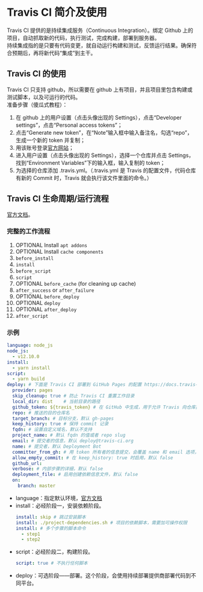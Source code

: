 # Travis CI 简介及使用
Travis CI 提供的是持续集成服务（Continuous Integration）。绑定 Github 上的项目，自动抓取新的代码，执行测试，完成构建，部署到服务器。  
持续集成指的是只要有代码变更，就自动运行构建和测试，反馈运行结果。确保符合预期后，再将新代码“集成”到主干。

## Travis CI 的使用
Travis CI 只支持 github，所以需要在 github 上有项目，并且项目里包含构建或测试脚本，以及可运行的代码。  
准备步骤（傻瓜式教程）：
1. 在 github 上的用户设置（点击头像出现的 Settings），点击“Developer settings”，点击“Personal access tokens”；  
2. 点击“Generate new token”，在“Note”输入框中输入备注名，勾选“repo”，生成一个新的 token 并复制；  
3. 用该账号登录[官方网站](https://travis-ci.com/)；  
4. 进入用户设置（点击头像出现的 Settings），选择一个仓库并点击 Settings，找到“Environment Variables”下的输入框，输入复制的 token；  
5. 为选择的仓库添加 .travis.yml。（.travis.yml 是 Travis 的配置文件，代码仓库有新的 Commit 时，Travis 就会执行该文件里面的命令。）  

## Travis CI 生命周期/运行流程
[官方文档](https://docs.travis-ci.com/user/job-lifecycle/)。  
### 完整的工作流程
1. OPTIONAL Install ```apt addons```
2. OPTIONAL Install ```cache components```
3. ```before_install```
4. ```install```
5. ```before_script```
6. ```script```
7. OPTIONAL ```before_cache``` (for cleaning up cache)
8. ```after_success``` or ```after_failure```
9. OPTIONAL ```before_deploy```
10. OPTIONAL ```deploy```
11. OPTIONAL ```after_deploy```
12. ```after_script```


### 示例
```yaml
language: node_js
node_js:
  - v12.10.0
install:
  - yarn install
script:
  - yarn build
deploy: # 下面是 Travis CI 部署到 GitHub Pages 的配置 https://docs.travis-ci.com/user/deployment/pages/
  provider: pages
  skip_cleanup: true # 防止 Travis CI 重置工作目录
  local_dir: dist    # 当前目录的路径
  github_token: ${travis_token} # 在 GitHub 中生成，用于允许 Travis 向仓库推送代码
  repo: # 推送的目的仓库名
  target_branch: # 目标分支，默认 gh-pages
  keep_history: true # 保持 commit 记录
  fqdn: # 设置自定义域名，默认不支持
  project_name: # 默认 fqdn 的值或者 repo slug
  email: # 提交者的信息，默认 deploy@travis-ci.org
  name: # 提交者，默认 Deployment Bot
  committer_from_gh: # 用 token 所有者的信息提交，会覆盖 name 和 email 选项，默认 false
  allow_empty_commit: # 在 keep_history: true 时启用，默认 false
  github_url: 
  verbose: # 内部步骤的详细，默认 false
  deployment_file: # 启用创建依赖信息文件，默认 false
  on:
    branch: master
```

+ language：指定默认环境，[官方文档](https://docs.travis-ci.com/user/languages)  
+ install：必经阶段一，安装依赖阶段。
  ```yaml
  install: skip # 跳过安装脚本
  install: ./project-dependencies.sh # 项目的依赖脚本，需要加可操作权限
  install: # 多个步骤的脚本命令
    - step1
    - step2
  ``` 
+ script：必经阶段二，构建阶段。
  ```yaml
  script: true # 不执行任何脚本
  ``` 
+ deploy：可选阶段——部署。这个阶段，会使用持续部署提供商部署代码到不同平台。
